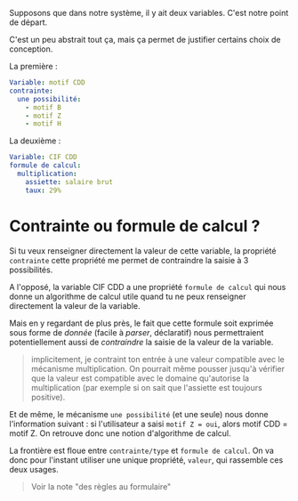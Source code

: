 Supposons que dans notre système, il y ait deux variables. C'est notre point de départ.

C'est un peu abstrait tout ça, mais ça permet de justifier certains choix de conception.

La première :

```yaml
Variable: motif CDD
contrainte:
  une possibilité:
    - motif B
    - motif Z
    - motif H
```

La deuxième :

```yaml
Variable: CIF CDD
formule de calcul:
  multiplication:
    assiette: salaire brut
    taux: 29%
```

# Contrainte ou formule de calcul ?

Si tu veux renseigner directement la valeur de cette variable, la propriété `contrainte` cette propriété me permet de contraindre la saisie à 3 possibilités.

A l'opposé, la variable CIF CDD a une propriété `formule de calcul` qui nous donne un algorithme de calcul utile quand tu ne peux renseigner directement la valeur de la variable.

Mais en y regardant de plus près, le fait que cette formule soit exprimée sous forme de _donnée_ (facile à _parser_, déclaratif) nous permettraient potentiellement aussi de _contraindre_ la saisie de la valeur de la variable.

> implicitement, je contraint ton entrée à une valeur compatible avec le mécanisme multiplication. On pourrait même pousser jusqu'à vérifier que la valeur est compatible avec le domaine qu'autorise la multiplication (par exemple si on sait que l'assiette est toujours positive).


Et de même, le mécanisme `une possibilité` (et une seule) nous donne l'information suivant : si l'utilisateur a saisi `motif Z = oui`, alors motif CDD = motif Z. On retrouve donc une notion d'algorithme de calcul.


La frontière est floue entre `contrainte/type` et `formule de calcul`. On va donc pour l'instant utiliser une unique propriété, `valeur`, qui rassemble ces deux usages.  


> Voir la note "des règles au formulaire"
